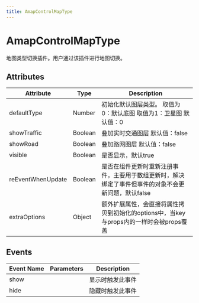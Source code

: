 ```yaml
---
title: AmapControlMapType
---
```


# AmapControlMapType
地图类型切换插件。用户通过该插件进行地图切换。

## Attributes

Attribute | Type | Description
---|---|---|
defaultType | Number | 初始化默认图层类型。 取值为0：默认底图 取值为1：卫星图 默认值：0
showTraffic  | Boolean | 叠加实时交通图层 默认值：false
showRoad | Boolean | 叠加路网图层 默认值：false
visible | Boolean | 是否显示，默认true
reEventWhenUpdate | Boolean | 是否在组件更新时重新注册事件，主要用于数组更新时，解决绑定了事件但事件的对象不会更新问题，默认false
extraOptions | Object | 额外扩展属性，会直接将属性拷贝到初始化的options中，当key与props内的一样时会被props覆盖


## Events

| Event Name | Parameters                      | Description        |
---|---|---|
show | | 显示时触发此事件
hide | | 隐藏时触发此事件
